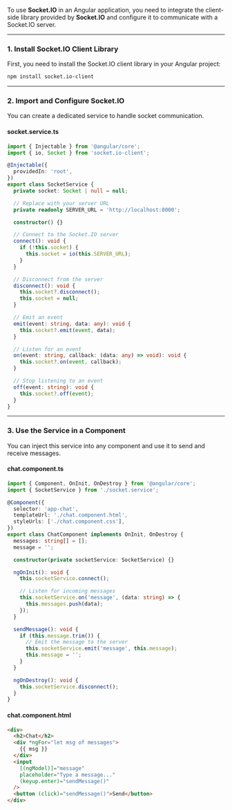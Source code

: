 To use **Socket.IO** in an Angular application, you need to integrate the client-side library provided by **Socket.IO** and configure it to communicate with a Socket.IO server. 

---

### 1. **Install Socket.IO Client Library**
First, you need to install the Socket.IO client library in your Angular project:

```bash
npm install socket.io-client
```

---

### 2. **Import and Configure Socket.IO**
You can create a dedicated service to handle socket communication.

#### **socket.service.ts**
```typescript
import { Injectable } from '@angular/core';
import { io, Socket } from 'socket.io-client';

@Injectable({
  providedIn: 'root',
})
export class SocketService {
  private socket: Socket | null = null;

  // Replace with your server URL
  private readonly SERVER_URL = 'http://localhost:8000';

  constructor() {}

  // Connect to the Socket.IO server
  connect(): void {
    if (!this.socket) {
      this.socket = io(this.SERVER_URL);
    }
  }

  // Disconnect from the server
  disconnect(): void {
    this.socket?.disconnect();
    this.socket = null;
  }

  // Emit an event
  emit(event: string, data: any): void {
    this.socket?.emit(event, data);
  }

  // Listen for an event
  on(event: string, callback: (data: any) => void): void {
    this.socket?.on(event, callback);
  }

  // Stop listening to an event
  off(event: string): void {
    this.socket?.off(event);
  }
}
```

---

### 3. **Use the Service in a Component**
You can inject this service into any component and use it to send and receive messages.

#### **chat.component.ts**
```typescript
import { Component, OnInit, OnDestroy } from '@angular/core';
import { SocketService } from './socket.service';

@Component({
  selector: 'app-chat',
  templateUrl: './chat.component.html',
  styleUrls: ['./chat.component.css'],
})
export class ChatComponent implements OnInit, OnDestroy {
  messages: string[] = [];
  message = '';

  constructor(private socketService: SocketService) {}

  ngOnInit(): void {
    this.socketService.connect();

    // Listen for incoming messages
    this.socketService.on('message', (data: string) => {
      this.messages.push(data);
    });
  }

  sendMessage(): void {
    if (this.message.trim()) {
      // Emit the message to the server
      this.socketService.emit('message', this.message);
      this.message = '';
    }
  }

  ngOnDestroy(): void {
    this.socketService.disconnect();
  }
}
```

#### **chat.component.html**
```html
<div>
  <h2>Chat</h2>
  <div *ngFor="let msg of messages">
    {{ msg }}
  </div>
  <input
    [(ngModel)]="message"
    placeholder="Type a message..."
    (keyup.enter)="sendMessage()"
  />
  <button (click)="sendMessage()">Send</button>
</div>
```